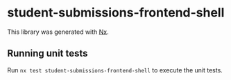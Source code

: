 # student-submissions-frontend-shell

This library was generated with [Nx](https://nx.dev).

## Running unit tests

Run `nx test student-submissions-frontend-shell` to execute the unit tests.
